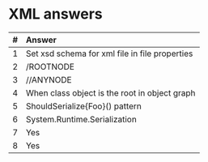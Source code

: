 # XML answers

| #   | Answer                                         |
| :-- | :--------------------------------------------- |
| 1   | Set xsd schema for xml file in file properties |
| 2   | /ROOTNODE                                      |
| 3   | //ANYNODE                                      |
| 4   | When class object is the root in object graph  |
| 5   | ShouldSerialize{Foo}() pattern                 |
| 6   | System.Runtime.Serialization                   |
| 7   | Yes                                            |
| 8   | Yes                                            |

